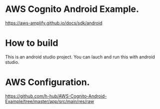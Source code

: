 # AWS Cognito Android Example.

https://aws-amplify.github.io/docs/sdk/android

# How to build

This is an android studio project. You can lauch and run this with android studio.

# AWS Configuration.

https://github.com/h-hub/AWS-Cognito-Android-Example/tree/master/app/src/main/res/raw
